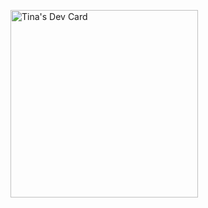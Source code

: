 <a href="https://app.daily.dev/tinam02"><img src="https://api.daily.dev/devcards/0cc3d92a6bc346188ce1cbb885a8a46f.png?r=dni" width="300" alt="Tina's Dev Card"/></a>
